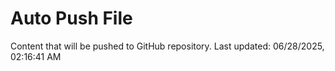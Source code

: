 # Auto Push File

Content that will be pushed to GitHub repository.
Last updated: 06/28/2025, 02:16:41 AM
